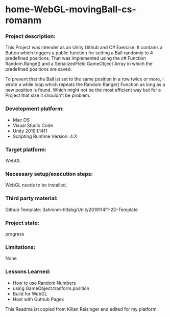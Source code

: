 # home-WebGL-movingBall-cs-romanm

### Project description: 
This Project was intendet as an Unity Github and C# Exercise.
It contains a Button which triggers a public function for setting a Ball
randomly to 4 predefined positions. 
That was implemented using the c# Function Random.Range() and a SerializedField 
GameObject Array in which the predefined positions are saved.

To prevent that the Ball ist set to the same position in a row twice or more, i
wrote a while loop which repeats the Random.Range() Function as long as a new
position is found. Which might not be the most efficient way 
but for a Project that size it shouldn't be problem.

### Development platform: 

* Mac OS
* Visual Studio Code
* Unity 2019.1.14f1
* Scripting Runtime Version: 4.X

### Target platform: 
WebGL

### Necessary setup/execution steps: 
WebGL needs to be installed. 

### Third party material: 
Github Template: 3ahmnm-htlsbg/Unity2019114f1-2D-Template

### Project state: 
progress

### Limitations: 

None

### Lessons Learned: 

* How to use Random Numbers
* using  GameObject.tranform.position 
* Build for WebGL
* Host with Guthub Pages

This Readme ist copied from Kilian Reisinger and edited for my platform. 
